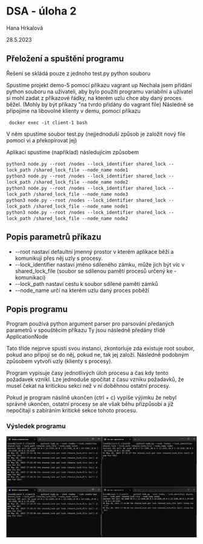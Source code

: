 # DSA - úloha 2
Hana Hrkalová

28.5.2023

## Přeložení a spuštění programu
Řešení se skládá pouze z jednoho test.py python souboru

Spustíme projekt demo-5 pomocí příkazu vagrant up 
Nechala jsem přidání python souboru na uživateli, aby bylo použití programu variabilní a uživatel si mohl zadat z příkazové řádky, na kterém uzlu chce aby daný proces běžel. (Mohly by být příkazy "na tvrdo přidány do vagrant file)
Následně se připojíme na libovolné klienty v demu, pomocí příkazu

     docker exec -it client-1 bash

V něm spustíme soubor test.py (nejjednoduší způsob je založit nový file pomocí vi a překopírovat jej)

Aplikaci spustíme (například) následujícím způsobem

    python3 node.py --root /nodes --lock_identifier shared_lock --lock_path /shared_lock_file --node_name node1
    python3 node.py --root /nodes --lock_identifier shared_lock --lock_path /shared_lock_file --node_name node2
    python3 node.py --root /nodes --lock_identifier shared_lock --lock_path /shared_lock_file --node_name node3
    python3 node.py --root /nodes --lock_identifier shared_lock --lock_path /shared_lock_file --node_name node1
    python3 node.py --root /nodes --lock_identifier shared_lock --lock_path /shared_lock_file --node_name node2





## Popis parametrů příkazu

- --root nastaví defaultní jmenný prostor v kterém aplikace běží a komunikují přes něj uzly s procesy.
- --lock_identifier nastaví jméno sdíleného zámku, může jich být víc v shared_lock_file (soubor se sdílenou pamětí procesů určený ke - komunikaci)
- --lock_path nastaví cestu k soubor sdílené paměti zámků
- --node_name určí na kterém uzlu daný proces poběží


## Popis programu
Program používá python argument parser pro parsování předaných parametrů v spouštěcím příkazu
Ty jsou následně předány třídě ApplicationNode

Tato tříde nejprve spustí svou instanci, zkontorluje zda existuje root soubor, pokud ano připojí se do něj, pokud ne, tak jej založí.
Následně podobným způsobem vytvoří uzly (klienty s procesy).

Program vypisuje časy jednotlivých úloh procesu a čas kdy tento požadavek vznikl. Lze jednoduše spočítat z času vzniku požadavků, že musel čekat na kritickou sekci než v ní doběhnou ostatní procesy. 


Pokud je program násilně ukončen (ctrl + c) vypíše výjimku že nebyl správně ukončen, ostatní procesy se ale však běhu přizpůsobí a jíž nepočítají s zabíráním kritické sekce tohoto procesu.

### Výsledek programu
![Show output](./dsa.png)
